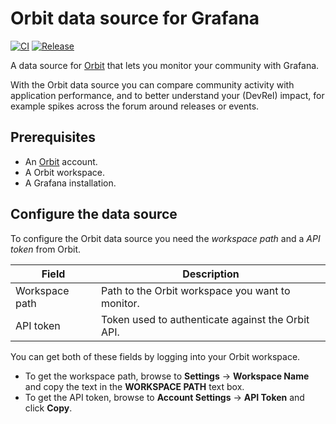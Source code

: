 # Orbit data source for Grafana

[![CI](https://github.com/grafana/orbit-datasource/actions/workflows/ci.yml/badge.svg)](https://github.com/grafana/orbit-datasource/actions/workflows/ci.yml)
[![Release](https://github.com/grafana/orbit-datasource/actions/workflows/release.yml/badge.svg)](https://github.com/grafana/orbit-datasource/actions/workflows/release.yml)

A data source for [Orbit](https://orbit.love) that lets you monitor your community with Grafana.

With the Orbit data source you can compare community activity with application performance, and to better understand your (DevRel) impact, for example spikes across the forum around releases or events.

## Prerequisites

- An [Orbit](https://orbit.love) account.
- A Orbit workspace.
- A Grafana installation.

## Configure the data source

To configure the Orbit data source you need the _workspace path_ and a _API token_ from Orbit.

| Field          | Description                                       |
|----------------|---------------------------------------------------|
| Workspace path | Path to the Orbit workspace you want to monitor.  |
| API token      | Token used to authenticate against the Orbit API. |

You can get both of these fields by logging into your Orbit workspace.

- To get the workspace path, browse to **Settings** -> **Workspace Name** and copy the text in the **WORKSPACE PATH** text box.
- To get the API token, browse to **Account Settings** -> **API Token** and click **Copy**.
